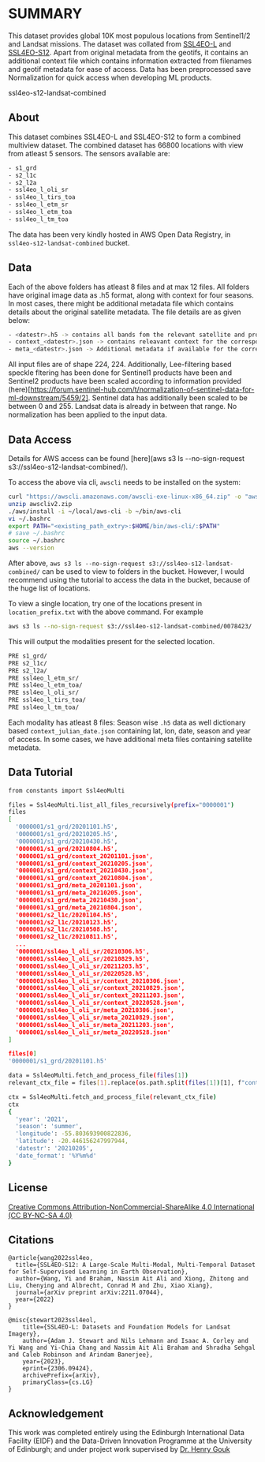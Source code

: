 # SUMMARY

This dataset provides global 10K most populous locations from Sentinel1/2 and Landsat missions. The dataset was collated from [SSL4EO-L](https://huggingface.co/datasets/torchgeo/ssl4eo_l) and [SSL4EO-S12](https://huggingface.co/datasets/wangyi111/SSL4EO-S12). Apart from original metadata from the geotifs, it contains an additional context file which contains information extracted from filenames and geotif metadata for ease of access. Data has been preprocessed save Normalization for quick access when developing ML products.


ssl4eo-s12-landsat-combined

## About
This dataset combines SSL4EO-L and SSL4EO-S12 to form a combined multiview dataset. The combined dataset has 66800 locations with view from atleast 5 sensors.
The sensors available are:

```bash
- s1_grd
- s2_l1c
- s2_l2a
- ssl4eo_l_oli_sr
- ssl4eo_l_tirs_toa
- ssl4eo_l_etm_sr
- ssl4eo_l_etm_toa
- ssl4eo_l_tm_toa
```

The data has been very kindly hosted in AWS Open Data Registry, in ```ssl4eo-s12-landsat-combined``` bucket. 


## Data
Each of the above folders has atleast 8 files and at max 12 files. All folders have original image data as .h5 format, along with context for four seasons. In most cases, there might be additional metadata file which contains details about the original satellite metadata. The file details are as given below:

```bash
- <datestr>.h5 -> contains all bands fom the relevant satellite and product 
- context_<datestr>.json -> contains releavant context for the corresponding datestr.h5
- meta_<datestr>.json -> Additional metadata if available for the corresponding datestr.h5
```

All input files are of shape 224, 224. Additionally, Lee-filtering based speckle fltering has been done for Sentinel1 products have been and Sentinel2 products have been scaled according to information provided (here)[https://forum.sentinel-hub.com/t/normalization-of-sentinel-data-for-ml-downstream/5459/2]. Sentinel data has additionally been scaled to be between 0 and 255. Landsat data is already in between that range. No normalization has been applied to the input data.

## Data Access
Details for AWS access can be found [here](aws s3 ls --no-sign-request s3://ssl4eo-s12-landsat-combined/).

To access the above via cli, ```awscli``` needs to be installed on the system:

```bash
curl "https://awscli.amazonaws.com/awscli-exe-linux-x86_64.zip" -o "awscliv2.zip"
unzip awscliv2.zip
./aws/install -i ~/local/aws-cli -b ~/bin/aws-cli
vi ~/.bashrc
export PATH="<existing_path_extry>:$HOME/bin/aws-cli/:$PATH"
# save ~/.bashrc
source ~/.bashrc
aws --version
```

After above, ```aws s3 ls --no-sign-request s3://ssl4eo-s12-landsat-combined/``` can be used to view to folders in the bucket. However, I would recommend using the tutorial to access the data in the bucket, because of the huge list of locations.

To view a single location, try one of the locations present in ```location_prefix.txt``` with the above command. For example

```bash
aws s3 ls --no-sign-request s3://ssl4eo-s12-landsat-combined/0078423/
```
This will output the modalities present for the selected location.

```bash
PRE s1_grd/
PRE s2_l1c/
PRE s2_l2a/
PRE ssl4eo_l_etm_sr/
PRE ssl4eo_l_etm_toa/
PRE ssl4eo_l_oli_sr/
PRE ssl4eo_l_tirs_toa/
PRE ssl4eo_l_tm_toa/
```

Each modality has atleast 8 files: Season wise ```.h5``` data as well dictionary based ```context_julian_date.json``` 
containing lat, lon, date, season and year of access. In some cases, we have additional meta files containing satellite metadata.

## Data Tutorial

```bash
from constants import Ssl4eoMulti

files = Ssl4eoMulti.list_all_files_recursively(prefix="0000001")
files
[
  '0000001/s1_grd/20201101.h5',
  '0000001/s1_grd/20210205.h5',
  '0000001/s1_grd/20210430.h5',
  '0000001/s1_grd/20210804.h5',
  '0000001/s1_grd/context_20201101.json',
  '0000001/s1_grd/context_20210205.json',
  '0000001/s1_grd/context_20210430.json',
  '0000001/s1_grd/context_20210804.json',
  '0000001/s1_grd/meta_20201101.json',
  '0000001/s1_grd/meta_20210205.json',
  '0000001/s1_grd/meta_20210430.json',
  '0000001/s1_grd/meta_20210804.json',
  '0000001/s2_l1c/20201104.h5',
  '0000001/s2_l1c/20210123.h5',
  '0000001/s2_l1c/20210508.h5',
  '0000001/s2_l1c/20210811.h5',
  ...
  '0000001/ssl4eo_l_oli_sr/20210306.h5',
  '0000001/ssl4eo_l_oli_sr/20210829.h5',
  '0000001/ssl4eo_l_oli_sr/20211203.h5',
  '0000001/ssl4eo_l_oli_sr/20220528.h5',
  '0000001/ssl4eo_l_oli_sr/context_20210306.json',
  '0000001/ssl4eo_l_oli_sr/context_20210829.json',
  '0000001/ssl4eo_l_oli_sr/context_20211203.json',
  '0000001/ssl4eo_l_oli_sr/context_20220528.json',
  '0000001/ssl4eo_l_oli_sr/meta_20210306.json',
  '0000001/ssl4eo_l_oli_sr/meta_20210829.json',
  '0000001/ssl4eo_l_oli_sr/meta_20211203.json',
  '0000001/ssl4eo_l_oli_sr/meta_20220528.json'
]

files[0]
'0000001/s1_grd/20201101.h5'

data = Ssl4eoMulti.fetch_and_process_file(files[1])
relevant_ctx_file = files[1].replace(os.path.split(files[1])[1], f"context_{os.path.split(files[1])[1].split('.')[0]}.json").strip()

ctx = Ssl4eoMulti.fetch_and_process_file(relevant_ctx_file)
ctx
{
  'year': '2021',
  'season': 'summer',
  'longitude': -55.803693900822836,
  'latitude': -20.446156247997944,
  'datestr': '20210205',
  'date_format': '%Y%m%d'
}
```


## License

[Creative Commons Attribution-NonCommercial-ShareAlike 4.0 International (CC BY-NC-SA 4.0)](https://creativecommons.org/licenses/by-nc-sa/4.0/)

## Citations

```
@article{wang2022ssl4eo,
  title={SSL4EO-S12: A Large-Scale Multi-Modal, Multi-Temporal Dataset for Self-Supervised Learning in Earth Observation},
  author={Wang, Yi and Braham, Nassim Ait Ali and Xiong, Zhitong and Liu, Chenying and Albrecht, Conrad M and Zhu, Xiao Xiang},
  journal={arXiv preprint arXiv:2211.07044},
  year={2022}
}

@misc{stewart2023ssl4eol,
    title={SSL4EO-L: Datasets and Foundation Models for Landsat Imagery}, 
    author={Adam J. Stewart and Nils Lehmann and Isaac A. Corley and Yi Wang and Yi-Chia Chang and Nassim Ait Ali Braham and Shradha Sehgal and Caleb Robinson and Arindam Banerjee},
    year={2023},
    eprint={2306.09424},
    archivePrefix={arXiv},
    primaryClass={cs.LG}
}
```

## Acknowledgement
This work was completed entirely using the Edinburgh International Data Facility (EIDF) and the Data-Driven Innovation Programme at the University of Edinburgh; and under project work supervised by [Dr. Henry Gouk](https://www.henrygouk.com/)
